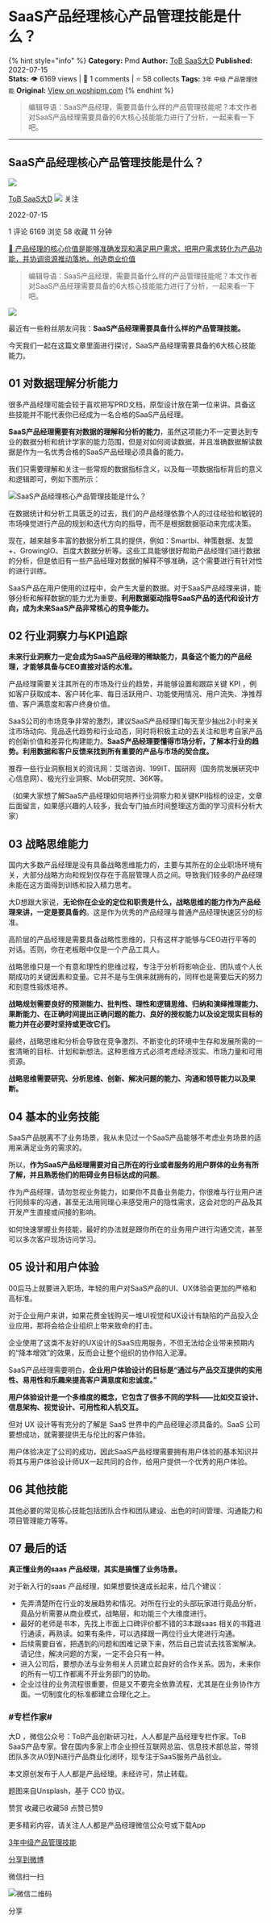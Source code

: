 # SaaS产品经理核心产品管理技能是什么？
{% hint style="info" %}
**Category:** Pmd
**Author:** [ToB SaaS大D](https://www.woshipm.com/u/682279)
**Published:** 2022-07-15  
**Stats:** 👁️ 6169 views | 💬 1 comments | ⭐ 58 collects
**Tags:** `3年` `中级` `产品管理技能`
**Original:** [View on woshipm.com](https://www.woshipm.com/pmd/5527031.html)
{% endhint %}
> 编辑导语：SaaS产品经理，需要具备什么样的产品管理技能呢？本文作者对SaaS产品经理需要具备的6大核心技能能力进行了分析，一起来看一下吧。

---

## SaaS产品经理核心产品管理技能是什么？

[![](https://static.woshipm.com/APP_U_202110_20211009172712_1247.jpeg?imageView2/1/w/72/h/72/q/100)](https://www.woshipm.com/u/682279)

[ToB SaaS大D](https://www.woshipm.com/u/682279) ![](https://static.woshipm.com/tag/1121_1@2x.png) 关注

2022-07-15

1 评论 6169 浏览 58 收藏 11 分钟

[🔗 产品经理的核心价值是能够准确发现和满足用户需求，把用户需求转化为产品功能，并协调资源推动落地，创造商业价值](https://ke.qidianla.com/courses/90pm)

> 编辑导语：SaaS产品经理，需要具备什么样的产品管理技能呢？本文作者对SaaS产品经理需要具备的6大核心技能能力进行了分析，一起来看一下吧。

![](https://image.woshipm.com/wp-files/2022/07/aJNbLllIjlW6zR6eaDlW.jpg)

最近有一些粉丝朋友问我：**SaaS产品经理需要具备什么样的产品管理技能。**

今天我们一起在这篇文章里面进行探讨，SaaS产品经理需要具备的6大核心技能能力。

## 01 对数据理解分析能力

很多产品经理可能会较于喜欢把写PRD文档，原型设计放在第一位来讲。具备这些技能并不能代表你已经成为一名合格的SaaS产品经理。

**SaaS产品经理需要有对数据的理解和分析的能力**，虽然这项能力不一定要达到专业的数据分析和统计学家的能力范围，但是对如何阅读数据，并且准确数据解读数据是作为一名优秀合格的SaaS产品经理必须具备的能力。

我们只需要理解和关注一些常规的数据指标含义，以及每一项数据指标背后的意义和逻辑即可，例如下图所示：

![SaaS产品经理核心产品管理技能是什么？](https://image.woshipm.com/wp-files/2022/07/extSogd7CnN2jME7aDxh.png)

在数据统计和分析工具匮乏的过去，我们的产品经理依靠个人的过往经验和敏锐的市场嗅觉进行产品的规划和迭代方向的指导，而不是根据数据驱动来完成决策。

现在，越来越多丰富的数据分析工具的提供，例如：Smartbi、神策数据、友盟+、GrowingIO、百度大数据分析等。这些工具能够很好帮助产品经理们进行数据的分析，但是依旧有一些产品经理对数据的解释不够准确，这个需要进行有针对性的进行训练。

SaaS产品在用户使用的过程中，会产生大量的数据。对于SaaS产品经理来讲，能够分析和解释数据的能力尤为重要。**利用数据驱动指导SaaS产品的迭代和设计方向，成为未来SaaS产品非常核心的竞争能力。**

## 02 行业洞察力与KPI追踪

**未来行业洞察力一定会成为SaaS产品经理的稀缺能力，具备这个能力的产品经理，才能够具备与CEO直接对话的水准。**

产品经理需要关注其所在的市场及行业的趋势，并能够设置和跟踪关键 KPI ，例如客户获取成本、客户转化率、每日活跃用户、功能使用情况、用户流失、净推荐值、客户满意度和客户终身价值。

SaaS公司的市场竞争非常的激烈，建议SaaS产品经理们每天至少抽出2小时来关注市场动向、竞品迭代趋势和行业动态，同时将积极主动的去关注和思考自家产品的创新价值和差异化构建能力。**SaaS产品经理要懂得市场分析，了解本行业的趋势。利用数据和客户反馈来找到所有重要的产品与市场的契合度。**

推荐一些行业洞察相关的资讯网：艾瑞咨询、199IT、国研网（国务院发展研究中心信息网）、极光行业洞察、Mob研究院、36K等。

（如果大家想了解SaaS产品经理如何培养行业洞察力和关键KPI指标的设定，文章后面留言，如果感兴趣的人较多，我会专门抽点时间整理这方面的学习资料分析大家）

## 03 战略思维能力

国内大多数产品经理是没有具备战略思维能力的，主要与其所在的企业职场环境有关，大部分战略方向和规划仅存在于高层管理人员之间。导致我们较多的产品经理未能在这方面得到训练和投入精力思考。

大D想跟大家说，**无论你在企业的定位和职责是什么，战略思维的能力作为产品经理来讲，一定是要具备的**。这是作为优秀的产品经理与普通产品经理快速区分的标准。

高阶层的产品经理是需要具备战略性思维的，只有这样才能够与CEO进行平等的对话。否则，你在老板眼中仅是一个产品工具人。

战略思维只是一个有意和理性的思维过程，专注于分析将影响企业、团队或个人长期成功的关键因素和变量。它并不是与生俱来就拥有的，同样也是需要后天的努力和刻意性锻炼培养。

**战略规划需要良好的预测能力、批判性、理性和逻辑思维、归纳和演绎推理能力、果断能力、在正确时间提出正确问题的能力、良好的授权能力以及设定现实目标的能力并在必要时坚持或更改它们。**

最终，战略思维和分析会导致在竞争激烈、不断变化的环境中生存和发展所需的一套清晰的目标、计划和新想法。这种思维方式必须考虑经济现实、市场力量和可用资源。

**战略思维需要研究、分析思维、创新、解决问题的能力、沟通和领导能力以及果断。**

## 04 基本的业务技能

SaaS产品脱离不了业务场景，我从未见过一个SaaS产品能够不考虑业务场景的适用来满足业务的需求的。

所以，**作为SaaS产品经理需要对自己所在的行业或者服务的用户群体的业务有所了解，并且熟悉他们的阻碍业务目标达成的问题**。

作为产品经理，请勿忽视业务能力，如果你不具备业务能力，你很难与行业用户进行同频率的沟通，甚至无法用同理心来感受用户的隐性需求，这会对您的产品及其开发产生直接或间接的影响。

如何快速掌握业务技能，最好的办法就是跟你所在的业务用户进行沟通交流，甚至可以多次客户现场访问学习。

## 05 设计和用户体验

00后马上就要进入职场，年轻的用户对SaaS产品的UI、UX体验会更加的严格和高标准。

对于企业用户来讲，如果花费金钱购买一堆UI视觉和UX设计有缺陷的产品投入企业应用，那将会给企业组织上带来致命的打击。

企业使用了这类不友好的UX设计的SaaS应用服务，不但无法给企业带来预期内的“降本增效”的效果，反而会让整个组织的协作陷入泥潭。

SaaS产品经理需要明白，**企业用户体验设计的目标是“通过与产品交互提供的实用性、易用性和乐趣来提高客户满意度和忠诚度。”**

**用户体验设计是一个多维度的概念，它包含了很多不同的学科——比如交互设计、信息架构、视觉设计、可用性和人机交互。**

但对 UX 设计等有充分的了解是 SaaS 世界中的产品经理必须具备的。SaaS 公司要想成功，就需要提供无与伦比的客户体验。

用户体验决定了公司的成功，因此SaaS产品经理需要拥有用户体验的基本知识并将其与用户体验设计师UX一起共同的合作，给用户提供一个优秀的用户体验。

## 06 其他技能

其他必要的常见核心技能包括团队合作和团队建设、出色的时间管理、沟通能力和项目管理能力等等。

## 07 最后的话

**真正懂业务的saas 产品经理，其实是搞懂了业务场景。**

对于新入行的saas 产品经理，如果想要快速成长起来，给几个建议：

*   先弄清楚所在行业的发展趋势和情况。对所在行业的头部玩家进行竟品分析，竟品分析需要从商业模式，战略层，和功能三个大维度进行。
*   最好的老师是书本，先找上市面上口碑评价都不错的3本跟saas 相关的书籍进行通读，再熟读。如果有条件，可以选择跟一两位行业大佬进行沟通。
*   后续需要自省，把遇到的问题和困难记录下来，然后自己尝试去找答案解决。请记住，解决问题的方案，一定不会只有一种。
*   进入公司后，要想办法与业务相关人员建立起良好的合作关系。因为，未来你的所有一切工作都离不开业务部门的协助。
*   企业过往的业务流程很重要，但是又不要完全依靠流程，尤其是在业务协作方面。一切制度化的标准都建立合理化之上。

### #专栏作家#

大D ，微信公众号：ToB产品创新研习社，人人都是产品经理专栏作家。ToB SaaS产品专家。曾在国内多家上市企业担任互联网总监、信息技术部总监，带领团队多次从0到N进行产品商业化闭环，现专注于SaaS服务产品创业。

本文原创发布于人人都是产品经理。未经许可，禁止转载。

题图来自Unsplash，基于 CC0 协议。

赞赏 收藏已收藏58 点赞已赞9

更多精彩内容，请关注人人都是产品经理微信公众号或下载App

[3年](https://www.woshipm.com/tag/3%e5%b9%b4)[中级](https://www.woshipm.com/tag/%e4%b8%ad%e7%ba%a7)[产品管理技能](https://www.woshipm.com/tag/%e4%ba%a7%e5%93%81%e7%ae%a1%e7%90%86%e6%8a%80%e8%83%bd)

[分享到微博](https://service.weibo.com/share/share.php?appkey=2775287854&title=SaaS产品经理核心产品管理技能是什么？&url=https://www.woshipm.com/pmd/5527031.html&pic=https://image.woshipm.com/wp-files/2022/07/aJNbLllIjlW6zR6eaDlW.jpg)

微信扫一扫

![微信二维码](https://api.pwmqr.com/qrcode/create/?url=https://www.woshipm.com/pmd/5527031.html)

分享